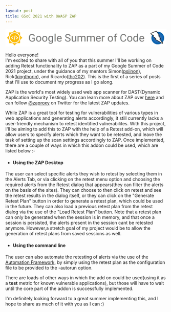 ```yaml
---
layout: post
title: GSoC 2021 with OWASP ZAP
---
```

![GSoC ZAP Banner](/images/GSoC-ZAP-banner.png)

Hello everyone!   
I'm excited to share with all of you that this summer I'll be working on adding Retest functionality to ZAP as a part of my Google Summer of Code 2021 project, under the guidance of my mentors Simon([psiinon](https://github.com/psiinon)), Rick([kingthorin](https://github.com/kingthorin)), and Ricardo([thc202](https://github.com/thc202)). This is the first of a series of posts that I'll use to document my progress as I go along.

ZAP is the world's most widely used web app scanner for DAST(Dynamic Application Security Testing). You can learn more about ZAP over [here](https://www.zaproxy.org/) and can follow [@zaproxy](https://twitter.com/zaproxy) on Twitter for the latest ZAP updates.

While ZAP is a great tool for testing for vulnerabilities of various types in web applications and generating alerts accordingly, it still currently lacks a user-friendly mechanism to retest identified vulnerabilites. With this project, I'll be aiming to add this to ZAP with the help of a Retest add-on, which will allow users to specify alerts which they want to be retested, and leave the task of setting up the scan settings accordingly to ZAP. Once implemented, there are a couple of ways in which this addon could be used, which are listed below :-

* #### **Using the ZAP Desktop**
The user can select specific alerts they wish to retest by selecting them in the Alerts Tab, or via clicking on the retest menu option and choosing the required alerts from the Retest dialog that appears(they can filter the alerts on the basis of the sites). They can choose to then click on retest and see the retest results in the dialog itself, or they can click on the "Generate Retest Plan" button in order to generate a retest plan, which could be used in the future. They can also load a previous retest plan from the retest dialog via the use of the "Load Retest Plan" button. Note that a retest plan can only be generated when the session is in memory, and that once a session is persisted, the alerts present in the session cant be retested anymore. However,a stretch goal of my project would be to allow the generation of retest plans from saved sessions as well.

* #### **Using the command line**
The user can also automate the retesting of alerts via the use of the [Automation Framework](https://www.zaproxy.org/docs/desktop/addons/automation-framework/), by simply using the retest plan as the configuration file to be provided to the -autorun option.

There are loads of other ways in which the add on could be used(using it as a __test__ metric for known vulnerable applications), but those will have to wait until the core part of the addon is successfully implemented.

I'm definitely looking forward to a great summer implementing this, and I hope to share as much of it with you as I can :)
